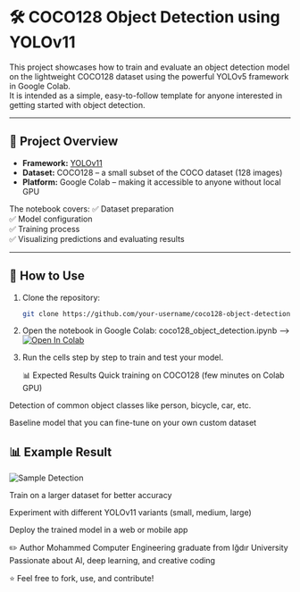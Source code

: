 # 🛠️ COCO128 Object Detection using YOLOv11

This project showcases how to train and evaluate an object detection model on the lightweight COCO128 dataset using the powerful YOLOv5 framework in Google Colab.  
It is intended as a simple, easy-to-follow template for anyone interested in getting started with object detection.

---

## 📌 **Project Overview**
- **Framework:** [YOLOv11](https://github.com/ultralytics/yolov11)
- **Dataset:** COCO128 – a small subset of the COCO dataset (128 images)
- **Platform:** Google Colab – making it accessible to anyone without local GPU

The notebook covers:
✅ Dataset preparation  
✅ Model configuration  
✅ Training process  
✅ Visualizing predictions and evaluating results

---

## 🚀 **How to Use**
1. Clone the repository:
   ```bash
   git clone https://github.com/your-username/coco128-object-detection.git
2. Open the notebook in Google Colab: coco128_object_detection.ipynb -->
[![Open In Colab](https://colab.research.google.com/assets/colab-badge.svg)](https://colab.research.google.com/github/username/repo-name/blob/main/coco128_object_detection.ipynb)

3. Run the cells step by step to train and test your model.

   📊 Expected Results
Quick training on COCO128 (few minutes on Colab GPU)

Detection of common object classes like person, bicycle, car, etc.

Baseline model that you can fine-tune on your own custom dataset
## 📊 Example Result
![Sample Detection](result.png)


Train on a larger dataset for better accuracy

Experiment with different YOLOv11 variants (small, medium, large)

Deploy the trained model in a web or mobile app

✏️ Author
Mohammed
Computer Engineering graduate from Iğdır University
Passionate about AI, deep learning, and creative coding

⭐ Feel free to fork, use, and contribute!
